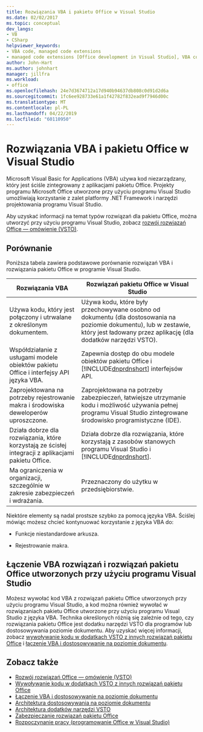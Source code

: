 ```yaml
---
title: Rozwiązania VBA i pakietu Office w Visual Studio
ms.date: 02/02/2017
ms.topic: conceptual
dev_langs:
- VB
- CSharp
helpviewer_keywords:
- VBA code, managed code extensions
- managed code extensions [Office development in Visual Studio], VBA compared to
author: John-Hart
ms.author: johnhart
manager: jillfra
ms.workload:
- office
ms.openlocfilehash: 24e7d3674712a17d940b94637db808c0d91d2d6a
ms.sourcegitcommit: 1fc6ee928733e61a1f42782f832ead9f7946d00c
ms.translationtype: MT
ms.contentlocale: pl-PL
ms.lasthandoff: 04/22/2019
ms.locfileid: "60110950"
---
```

# <a name="vba-and-office-solutions-in-visual-studio-compared"></a>Rozwiązania VBA i pakietu Office w Visual Studio
  Microsoft Visual Basic for Applications (VBA) używa kod niezarządzany, który jest ściśle zintegrowany z aplikacjami pakietu Office. Projekty programu Microsoft Office utworzone przy użyciu programu Visual Studio umożliwiają korzystanie z zalet platformy .NET Framework i narzędzi projektowania programu Visual Studio.

 Aby uzyskać informacji na temat typów rozwiązań dla pakietu Office, można utworzyć przy użyciu programu Visual Studio, zobacz [rozwój rozwiązań Office ― omówienie &#40;VSTO&#41;](../vsto/office-solutions-development-overview-vsto.md).

## <a name="comparison"></a>Porównanie
 Poniższa tabela zawiera podstawowe porównanie rozwiązań VBA i rozwiązania pakietu Office w programie Visual Studio.

|Rozwiązania VBA|Rozwiązań pakietu Office w Visual Studio|
|-------------------|---------------------------------------|
|Używa kodu, który jest połączony i utrwalane z określonym dokumentem.|Używa kodu, które były przechowywane osobno od dokumentu (dla dostosowania na poziomie dokumentu), lub w zestawie, który jest ładowany przez aplikację (dla dodatków narzędzi VSTO).|
|Współdziałanie z usługami modele obiektów pakietu Office i interfejsy API języka VBA.|Zapewnia dostęp do obu modele obiektów pakietu Office i [!INCLUDE[dnprdnshort](../sharepoint/includes/dnprdnshort-md.md)] interfejsów API.|
|Zaprojektowana na potrzeby rejestrowanie makra i środowiska deweloperów uproszczone.|Zaprojektowana na potrzeby zabezpieczeń, łatwiejsze utrzymanie kodu i możliwość używania pełnej programu Visual Studio zintegrowane środowisko programistyczne (IDE).|
|Działa dobrze dla rozwiązania, które korzystają ze ścisłej integracji z aplikacjami pakietu Office.|Działa dobrze dla rozwiązania, które korzystają z zasobów stanowych programu Visual Studio i [!INCLUDE[dnprdnshort](../sharepoint/includes/dnprdnshort-md.md)].|
|Ma ograniczenia w organizacji, szczególnie w zakresie zabezpieczeń i wdrażania.|Przeznaczony do użytku w przedsiębiorstwie.|

 Niektóre elementy są nadal prostsze szybko za pomocą języka VBA. Ściślej mówiąc możesz chcieć kontynuować korzystanie z języka VBA do:

- Funkcje niestandardowe arkusza.

- Rejestrowanie makra.

## <a name="combine-vba-solutions-and-office-solutions-created-by-using-visual-studio"></a>Łączenie VBA rozwiązań i rozwiązań pakietu Office utworzonych przy użyciu programu Visual Studio
 Możesz wywołać kod VBA z rozwiązań pakietu Office utworzonych przy użyciu programu Visual Studio, a kod można również wywołać w rozwiązaniach pakietu Office utworzone przy użyciu programu Visual Studio z języka VBA. Technika określonych różnią się zależnie od tego, czy rozwiązania pakietu Office jest dodatku narzędzi VSTO dla programów lub dostosowywania poziomie dokumentu. Aby uzyskać więcej informacji, zobacz [wywoływanie kodu w dodatkach VSTO z innych rozwiązań pakietu Office](../vsto/calling-code-in-vsto-add-ins-from-other-office-solutions.md) i [łączenie VBA i dostosowywanie na poziomie dokumentu](../vsto/combining-vba-and-document-level-customizations.md).

## <a name="see-also"></a>Zobacz także
- [Rozwój rozwiązań Office ― omówienie &#40;VSTO&#41;](../vsto/office-solutions-development-overview-vsto.md)
- [Wywoływanie kodu w dodatkach VSTO z innych rozwiązań pakietu Office](../vsto/calling-code-in-vsto-add-ins-from-other-office-solutions.md)
- [Łączenie VBA i dostosowywanie na poziomie dokumentu](../vsto/combining-vba-and-document-level-customizations.md)
- [Architektura dostosowywania na poziomie dokumentu](../vsto/architecture-of-document-level-customizations.md)
- [Architektura dodatków narzędzi VSTO](../vsto/architecture-of-vsto-add-ins.md)
- [Zabezpieczanie rozwiązań pakietu Office](../vsto/securing-office-solutions.md)
- [Rozpoczynanie pracy &#40;programowanie Office w Visual Studio&#41;](../vsto/getting-started-office-development-in-visual-studio.md)
